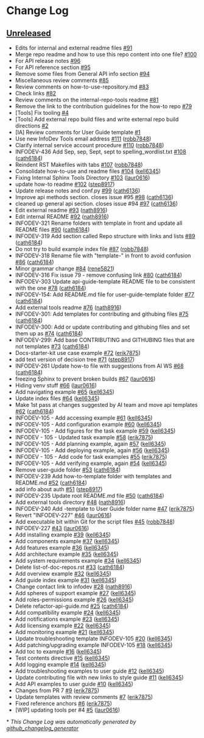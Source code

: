 # Change Log

## [Unreleased](https://github.rackspace.com/IX//IX/docs-starter-kit/tree/HEAD)

- Edits for internal and external readme files [\#91](https://github.rackspace.com/IX/docs-starter-kit/issues/91)
- Merge repo readme and how to use this repo content into one file?
  [\#100](https://github.rackspace.com/IX/docs-starter-kit/issues/100)
- For API release notes [\#96](https://github.rackspace.com/IX/docs-starter-kit/issues/96)
- For API reference section [\#95](https://github.rackspace.com/IX/docs-starter-kit/issues/95)
- Remove some files from General API info section [\#94](https://github.rackspace.com/IX/docs-starter-kit/issues/94)
- Miscellaneous review comments [\#85](https://github.rackspace.com/IX/docs-starter-kit/issues/85)
- Review comments on how-to-use-repository.md [\#83](https://github.rackspace.com/IX/docs-starter-kit/issues/83)
- Check links [\#82](https://github.rackspace.com/IX/docs-starter-kit/issues/82)
- Review comments on the internal-repo-tools readme [\#81](https://github.rackspace.com/IX/docs-starter-kit/issues/81)
- Remove the link to the contribution guidelines for the how-to repo
  [\#79](https://github.rackspace.com/IX/docs-starter-kit/issues/79)
- \[Tools\] Fix tooling [\#4](https://github.rackspace.com/IX/docs-starter-kit/issues/4)
- \[Tools\] Add external repo build files and write external repo
  build directions
  [\#2](https://github.rackspace.com/IX/docs-starter-kit/issues/2)
- \[IA\] Review comments for User Guide template
  [\#1](https://github.rackspace.com/IX/docs-starter-kit/issues/1)
- Use new InfoDev Tools email address [\#111](https://github.rackspace.com/IX/docs-starter-kit/pull/111) ([robb7848](https://github.rackspace.com/robb7848))
- Clarify internal service account procedure [\#110](https://github.rackspace.com/IX/docs-starter-kit/pull/110) ([robb7848](https://github.rackspace.com/robb7848))
- INFODEV-436 Add Sep, sep, Sept, sept to spelling\_wordlist.txt [\#108](https://github.rackspace.com/IX/docs-starter-kit/pull/108) ([cath6184](https://github.rackspace.com/cath6184))
- Reindent RST Makefiles with tabs [\#107](https://github.rackspace.com/IX/docs-starter-kit/pull/107) ([robb7848](https://github.rackspace.com/robb7848))
- Consolidate how-to-use and readme files [\#104](https://github.rackspace.com/IX/docs-starter-kit/pull/104) ([kell6345](https://github.rackspace.com/kell6345))
- Fixing Internal Sphinx Tools Directory [\#103](https://github.rackspace.com/IX/docs-starter-kit/pull/103) ([laur0616](https://github.rackspace.com/laur0616))
- update how-to readme [\#102](https://github.rackspace.com/IX/docs-starter-kit/pull/102) ([step8917](https://github.rackspace.com/step8917))
- Update release notes and conf.py [\#99](https://github.rackspace.com/IX/docs-starter-kit/pull/99) ([cath6136](https://github.rackspace.com/cath6136))
- Improve api methods section. closes issue \#95 [\#98](https://github.rackspace.com/IX/docs-starter-kit/pull/98) ([cath6136](https://github.rackspace.com/cath6136))
- cleaned up general api section.  closes issue \#94 [\#97](https://github.rackspace.com/IX/docs-starter-kit/pull/97) ([cath6136](https://github.rackspace.com/cath6136))
- Edit external readme [\#93](https://github.rackspace.com/IX/docs-starter-kit/pull/93) ([nath8916](https://github.rackspace.com/nath8916))
- Edit internal README [\#92](https://github.rackspace.com/IX/docs-starter-kit/pull/92) ([nath8916](https://github.rackspace.com/nath8916))
- INFODEV-321 Rename folders with template in front and update all README files [\#90](https://github.rackspace.com/IX/docs-starter-kit/pull/90) ([cath6184](https://github.rackspace.com/cath6184))
- INFODEV-319 Add section called Repo structure with links and lists [\#89](https://github.rackspace.com/IX/docs-starter-kit/pull/89) ([cath6184](https://github.rackspace.com/cath6184))
- Do not try to build example index file [\#87](https://github.rackspace.com/IX/docs-starter-kit/pull/87) ([robb7848](https://github.rackspace.com/robb7848))
- INFODEV-318 Rename file with "template-" in front to avoid confusion [\#86](https://github.rackspace.com/IX/docs-starter-kit/pull/86) ([cath6184](https://github.rackspace.com/cath6184))
- Minor grammar change [\#84](https://github.rackspace.com/IX/docs-starter-kit/pull/84) ([rene5821](https://github.rackspace.com/rene5821))
- INFODEV-316 Fix issue 79 - remove confusing link [\#80](https://github.rackspace.com/IX/docs-starter-kit/pull/80) ([cath6184](https://github.rackspace.com/cath6184))
- INFODEV-303 Update api-guide-template README file to be consistent with the one [\#78](https://github.rackspace.com/IX/docs-starter-kit/pull/78) ([cath6184](https://github.rackspace.com/cath6184))
- INFODEV-154: Add README.md file for user-guide-template folder [\#77](https://github.rackspace.com/IX/docs-starter-kit/pull/77) ([cath6184](https://github.rackspace.com/cath6184))
- Add external tools readme [\#76](https://github.rackspace.com/IX/docs-starter-kit/pull/76) ([nath8916](https://github.rackspace.com/nath8916))
- INFODEV-301: Add templates for contributing and githubing files [\#75](https://github.rackspace.com/IX/docs-starter-kit/pull/75) ([cath6184](https://github.rackspace.com/cath6184))
- INFODEV-300: Add or update contributing and githubing files and set them up as [\#74](https://github.rackspace.com/IX/docs-starter-kit/pull/74) ([cath6184](https://github.rackspace.com/cath6184))
- INFODEV-299: Add base CONTRIBUTING and GITHUBING files that are not templates [\#73](https://github.rackspace.com/IX/docs-starter-kit/pull/73) ([cath6184](https://github.rackspace.com/cath6184))
- Docs-starter-kit use case example [\#72](https://github.rackspace.com/IX/docs-starter-kit/pull/72) ([erik7875](https://github.rackspace.com/erik7875))
- add text version of decision tree [\#71](https://github.rackspace.com/IX/docs-starter-kit/pull/71) ([step8917](https://github.rackspace.com/step8917))
- INFODEV-261 Update how-to file with suggestions from AI WS [\#68](https://github.rackspace.com/IX/docs-starter-kit/pull/68) ([cath6184](https://github.rackspace.com/cath6184))
- freezing Sphinx to prevent broken builds [\#67](https://github.rackspace.com/IX/docs-starter-kit/pull/67) ([laur0616](https://github.rackspace.com/laur0616))
- Hiding venv stuff [\#66](https://github.rackspace.com/IX/docs-starter-kit/pull/66) ([laur0616](https://github.rackspace.com/laur0616))
- Add navigating example [\#65](https://github.rackspace.com/IX/docs-starter-kit/pull/65) ([kell6345](https://github.rackspace.com/kell6345))
- Update index files [\#64](https://github.rackspace.com/IX/docs-starter-kit/pull/64) ([kell6345](https://github.rackspace.com/kell6345))
- Make 1st pass at changes suggested by AI team and move api templates [\#62](https://github.rackspace.com/IX/docs-starter-kit/pull/62) ([cath6184](https://github.rackspace.com/cath6184))
- INFODEV-105 - Add accessing example [\#61](https://github.rackspace.com/IX/docs-starter-kit/pull/61) ([kell6345](https://github.rackspace.com/kell6345))
- INFODEV-105 - Add configuration example [\#60](https://github.rackspace.com/IX/docs-starter-kit/pull/60) ([kell6345](https://github.rackspace.com/kell6345))
- INFODEV-105 - Add figures for the task example [\#59](https://github.rackspace.com/IX/docs-starter-kit/pull/59) ([kell6345](https://github.rackspace.com/kell6345))
- INFODEV - 105 - Updated task example [\#58](https://github.rackspace.com/IX/docs-starter-kit/pull/58) ([erik7875](https://github.rackspace.com/erik7875))
- INFODEV-105 - Add planning example, again [\#57](https://github.rackspace.com/IX/docs-starter-kit/pull/57) ([kell6345](https://github.rackspace.com/kell6345))
- INFODEV-105 - Add deploying example, again [\#56](https://github.rackspace.com/IX/docs-starter-kit/pull/56) ([kell6345](https://github.rackspace.com/kell6345))
- INFODEV - 105 - Add code for task examples [\#55](https://github.rackspace.com/IX/docs-starter-kit/pull/55) ([erik7875](https://github.rackspace.com/erik7875))
- INFODEV-105 - Add verifying example, again [\#54](https://github.rackspace.com/IX/docs-starter-kit/pull/54) ([kell6345](https://github.rackspace.com/kell6345))
- Remove user-guide folder [\#53](https://github.rackspace.com/IX/docs-starter-kit/pull/53) ([cath6184](https://github.rackspace.com/cath6184))
- INFODEV-239 Add how-to-template folder with templates and README.md [\#52](https://github.rackspace.com/IX/docs-starter-kit/pull/52) ([cath6184](https://github.rackspace.com/cath6184))
- add info about auth [\#51](https://github.rackspace.com/IX/docs-starter-kit/pull/51) ([step8917](https://github.rackspace.com/step8917))
- INFODEV-235 Update root README.md file  [\#50](https://github.rackspace.com/IX/docs-starter-kit/pull/50) ([cath6184](https://github.rackspace.com/cath6184))
- Add external tools directory [\#48](https://github.rackspace.com/IX/docs-starter-kit/pull/48) ([nath8916](https://github.rackspace.com/nath8916))
- INFODEV-240 Add -template to User Guide folder name [\#47](https://github.rackspace.com/IX/docs-starter-kit/pull/47) ([erik7875](https://github.rackspace.com/erik7875))
- Revert "INFODEV-227" [\#46](https://github.rackspace.com/IX/docs-starter-kit/pull/46) ([laur0616](https://github.rackspace.com/laur0616))
- Add executable bit within Git for the script files [\#45](https://github.rackspace.com/IX/docs-starter-kit/pull/45) ([robb7848](https://github.rackspace.com/robb7848))
- INFODEV-227 [\#43](https://github.rackspace.com/IX/docs-starter-kit/pull/43) ([laur0616](https://github.rackspace.com/laur0616))
- Add installing example [\#39](https://github.rackspace.com/IX/docs-starter-kit/pull/39) ([kell6345](https://github.rackspace.com/kell6345))
- Add components example [\#37](https://github.rackspace.com/IX/docs-starter-kit/pull/37) ([kell6345](https://github.rackspace.com/kell6345))
- Add features example [\#36](https://github.rackspace.com/IX/docs-starter-kit/pull/36) ([kell6345](https://github.rackspace.com/kell6345))
- Add architecture example [\#35](https://github.rackspace.com/IX/docs-starter-kit/pull/35) ([kell6345](https://github.rackspace.com/kell6345))
- Add system requirements example [\#34](https://github.rackspace.com/IX/docs-starter-kit/pull/34) ([kell6345](https://github.rackspace.com/kell6345))
- Delete list-of-doc-repos.rst [\#33](https://github.rackspace.com/IX/docs-starter-kit/pull/33) ([cath6184](https://github.rackspace.com/cath6184))
- Add overview example [\#32](https://github.rackspace.com/IX/docs-starter-kit/pull/32) ([kell6345](https://github.rackspace.com/kell6345))
- Add guide index example [\#31](https://github.rackspace.com/IX/docs-starter-kit/pull/31) ([kell6345](https://github.rackspace.com/kell6345))
- Change contact link to infodev [\#28](https://github.rackspace.com/IX/docs-starter-kit/pull/28) ([nath8916](https://github.rackspace.com/nath8916))
- Add spheres of support example [\#27](https://github.rackspace.com/IX/docs-starter-kit/pull/27) ([kell6345](https://github.rackspace.com/kell6345))
- Add roles-permissions example [\#26](https://github.rackspace.com/IX/docs-starter-kit/pull/26) ([kell6345](https://github.rackspace.com/kell6345))
- Delete refactor-api-guide.md [\#25](https://github.rackspace.com/IX/docs-starter-kit/pull/25) ([cath6184](https://github.rackspace.com/cath6184))
- Add compatibility example [\#24](https://github.rackspace.com/IX/docs-starter-kit/pull/24) ([kell6345](https://github.rackspace.com/kell6345))
- Add notifications example [\#23](https://github.rackspace.com/IX/docs-starter-kit/pull/23) ([kell6345](https://github.rackspace.com/kell6345))
- Add licensing example [\#22](https://github.rackspace.com/IX/docs-starter-kit/pull/22) ([kell6345](https://github.rackspace.com/kell6345))
- Add monitoring example [\#21](https://github.rackspace.com/IX/docs-starter-kit/pull/21) ([kell6345](https://github.rackspace.com/kell6345))
- Update troubleshooting template  INFODEV-105 [\#20](https://github.rackspace.com/IX/docs-starter-kit/pull/20) ([kell6345](https://github.rackspace.com/kell6345))
- Add patching/upgrading example INFODEV-105 [\#18](https://github.rackspace.com/IX/docs-starter-kit/pull/18) ([kell6345](https://github.rackspace.com/kell6345))
- Add toc to example [\#16](https://github.rackspace.com/IX/docs-starter-kit/pull/16) ([kell6345](https://github.rackspace.com/kell6345))
- Test contents directive [\#15](https://github.rackspace.com/IX/docs-starter-kit/pull/15) ([kell6345](https://github.rackspace.com/kell6345))
- Add logging example [\#14](https://github.rackspace.com/IX/docs-starter-kit/pull/14) ([kell6345](https://github.rackspace.com/kell6345))
- Add troubleshooting examples to user guide [\#12](https://github.rackspace.com/IX/docs-starter-kit/pull/12) ([kell6345](https://github.rackspace.com/kell6345))
- Update contributing file with new links to style guide [\#11](https://github.rackspace.com/IX/docs-starter-kit/pull/11) ([kell6345](https://github.rackspace.com/kell6345))
- Add API examples to user guide [\#10](https://github.rackspace.com/IX/docs-starter-kit/pull/10) ([kell6345](https://github.rackspace.com/kell6345))
- Changes from PR 7 [\#9](https://github.rackspace.com/IX/docs-starter-kit/pull/9) ([erik7875](https://github.rackspace.com/erik7875))
- Update templates with review comments [\#7](https://github.rackspace.com/IX/docs-starter-kit/pull/7) ([erik7875](https://github.rackspace.com/erik7875))
- Fixed reference anchors [\#6](https://github.rackspace.com/IX/docs-starter-kit/pull/6) ([erik7875](https://github.rackspace.com/erik7875))
- \[WIP\] updating tools per \#4 [\#5](https://github.rackspace.com/IX/docs-starter-kit/pull/5) ([laur0616](https://github.rackspace.com/laur0616))



\* *This Change Log was automatically generated by [github_changelog_generator](https://github.com/skywinder/Github-Changelog-Generator)*
